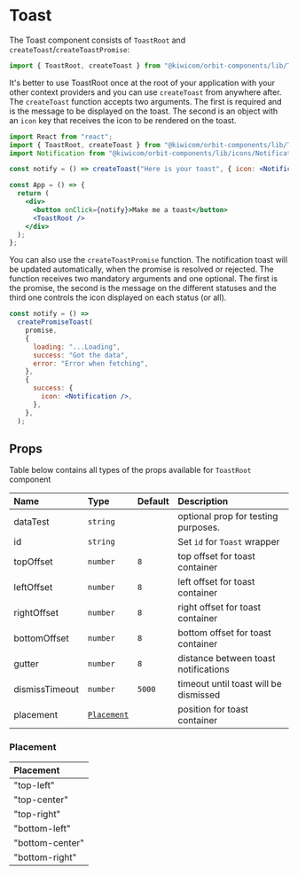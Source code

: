# Toast

The Toast component consists of `ToastRoot` and `createToast`/`createToastPromise`:

```jsx
import { ToastRoot, createToast } from "@kiwicom/orbit-components/lib/Toast";
```

It's better to use ToastRoot once at the root of your application with your other context providers and you can use `createToast` from anywhere after. The `createToast` function accepts two arguments. The first is required and is the message to be displayed on the toast. The second is an object with an `icon` key that receives the icon to be rendered on the toast.

```jsx
import React from "react";
import { ToastRoot, createToast } from "@kiwicom/orbit-components/lib/Toast";
import Notification from "@kiwicom/orbit-components/lib/icons/Notification";

const notify = () => createToast("Here is your toast", { icon: <Notification /> });

const App = () => {
  return (
    <div>
      <button onClick={notify}>Make me a toast</button>
      <ToastRoot />
    </div>
  );
};
```

You can also use the `createToastPromise` function. The notification toast will be updated automatically, when the promise is resolved or rejected. The function receives two mandatory arguments and one optional. The first is the promise, the second is the message on the different statuses and the third one controls the icon displayed on each status (or all).

```jsx
const notify = () =>
  createPromiseToast(
    promise,
    {
      loading: "...Loading",
      success: "Got the data",
      error: "Error when fetching",
    },
    {
      success: {
        icon: <Notification />,
      },
    },
  );
```

## Props

Table below contains all types of the props available for `ToastRoot` component

| Name           | Type                      | Default | Description                           |
| :------------- | :------------------------ | :------ | :------------------------------------ |
| dataTest       | `string`                  |         | optional prop for testing purposes.   |
| id             | `string`                  |         | Set `id` for `Toast` wrapper          |
| topOffset      | `number`                  | `8`     | top offset for toast container        |
| leftOffset     | `number`                  | `8`     | left offset for toast container       |
| rightOffset    | `number`                  | `8`     | right offset for toast container      |
| bottomOffset   | `number`                  | `8`     | bottom offset for toast container     |
| gutter         | `number`                  | `8`     | distance between toast notifications  |
| dismissTimeout | `number`                  | `5000`  | timeout until toast will be dismissed |
| placement      | [`Placement`](#Placement) |         | position for toast container          |

### Placement

| Placement       |
| :-------------- |
| "top-left"      |
| "top-center"    |
| "top-right"     |
| "bottom-left"   |
| "bottom-center" |
| "bottom-right"  |
